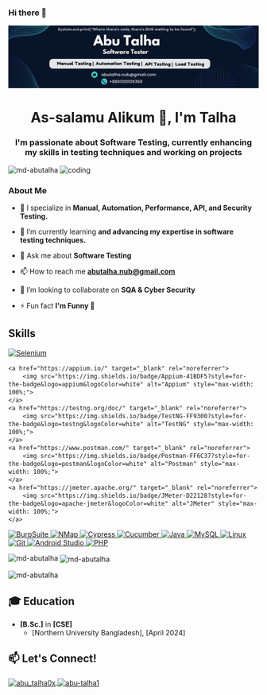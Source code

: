 ### Hi there 👋

<!--
**md-abutalha/md-abutalha** is a ✨ _special_ ✨ repository because its `README.md` (this file) appears on your GitHub profile.

Here are some ideas to get you started:

- 🔭 I’m currently working on ...
- 🌱 I’m currently learning ...
- 👯 I’m looking to collaborate on ...
- 🤔 I’m looking for help with ...
- 💬 Ask me about ...
- 📫 How to reach me: ...
- 😄 Pronouns: ...
- ⚡ Fun fact: ...
-->
![logo](https://github.com/md-abutalha/md-abutalha/blob/main/abu_talha0x.png)
<h1 align="center">As-salamu Alikum 👋, I'm Talha</h1>
<h3 align="center">I'm passionate about Software Testing, currently enhancing my skills in testing techniques and working on projects</h3>
<img align="right" alt="coding" width="400" src="https://miro.medium.com/max/1360/0*7Q3yvSIv_t0ioJ-Z.gif">

<p align="left"> <img src="https://komarev.com/ghpvc/?username=md-abutalha&label=Profile%20views&color=0e75b6&style=flat" alt="md-abutalha" /> </p>

### About Me

- 🔭 I specialize in **Manual, Automation, Performance, API, and Security Testing.**

- 🌱 I’m currently learning **and advancing my expertise in software testing techniques.**

- 💬 Ask me about **Software Testing**

- 📫 How to reach me **abutalha.nub@gmail.com**
  
- 👯 I’m looking to collaborate on **SQA & Cyber Security**

- ⚡ Fun fact **I'm Funny 🤣**

<h2 align="left">Skills</h2>

<p align="left">
  <a href="https://www.selenium.dev/" target="_blank" rel="noreferrer">
    <img src="https://img.shields.io/badge/Selenium-43B02A?style=for-the-badge&logo=selenium&logoColor=white" alt="Selenium" style="max-width: 100%;">
</a>

    <a href="https://appium.io/" target="_blank" rel="noreferrer">
        <img src="https://img.shields.io/badge/Appium-41BDF5?style=for-the-badge&logo=appium&logoColor=white" alt="Appium" style="max-width: 100%;">
    </a>
    <a href="https://testng.org/doc/" target="_blank" rel="noreferrer">
        <img src="https://img.shields.io/badge/TestNG-FF9300?style=for-the-badge&logo=testng&logoColor=white" alt="TestNG" style="max-width: 100%;">
    </a>
    <a href="https://www.postman.com/" target="_blank" rel="noreferrer">
        <img src="https://img.shields.io/badge/Postman-FF6C37?style=for-the-badge&logo=postman&logoColor=white" alt="Postman" style="max-width: 100%;">
    </a>
    <a href="https://jmeter.apache.org/" target="_blank" rel="noreferrer">
        <img src="https://img.shields.io/badge/JMeter-D22128?style=for-the-badge&logo=apache-jmeter&logoColor=white" alt="JMeter" style="max-width: 100%;">
    </a>
  <a href="https://portswigger.net/burp" target="_blank" rel="noreferrer">
        <img src="https://img.shields.io/badge/BurpSuite-FF7043?style=for-the-badge&logo=burp-suite&logoColor=white" alt="BurpSuite" style="max-width: 100%;">
    </a>
    <a href="https://nmap.org/" target="_blank" rel="noreferrer">
        <img src="https://img.shields.io/badge/NMap-4682B4?style=for-the-badge&logo=nmap&logoColor=white" alt="NMap" style="max-width: 100%;">
    </a>
    <a href="https://www.cypress.io/" target="_blank" rel="noreferrer">
        <img src="https://img.shields.io/badge/Cypress-17202C?style=for-the-badge&logo=cypress&logoColor=white" alt="Cypress" style="max-width: 100%;">
    </a>
    <a href="https://cucumber.io/" target="_blank" rel="noreferrer">
        <img src="https://img.shields.io/badge/Cucumber-23D96C?style=for-the-badge&logo=cucumber&logoColor=white" alt="Cucumber" style="max-width: 100%;">
    </a>
    <a href="https://www.java.com" target="_blank" rel="noreferrer">
        <img src="https://img.shields.io/badge/Java-007396?style=for-the-badge&logo=java&logoColor=white" alt="Java" style="max-width: 100%;">
    </a>
    <a href="https://www.mysql.com/" target="_blank" rel="noreferrer">
        <img src="https://img.shields.io/badge/MySQL-4479A1?style=for-the-badge&logo=mysql&logoColor=white" alt="MySQL" style="max-width: 100%;">
    </a>
    <a href="https://www.linux.org/" target="_blank" rel="noreferrer">
        <img src="https://img.shields.io/badge/Linux-FCC624?style=for-the-badge&logo=linux&logoColor=black" alt="Linux" style="max-width: 100%;">
    </a>
    <a href="https://git-scm.com/" target="_blank" rel="noreferrer">
        <img src="https://img.shields.io/badge/Git-F05032?style=for-the-badge&logo=git&logoColor=white" alt="Git" style="max-width: 100%;">
    </a>
    <a href="https://developer.android.com/studio" target="_blank" rel="noreferrer">
        <img src="https://img.shields.io/badge/Android%20Studio-3DDC84?style=for-the-badge&logo=android-studio&logoColor=white" alt="Android Studio" style="max-width: 100%;">
    </a>
  <a href="https://www.php.net/" target="_blank" rel="noreferrer">
    <img src="https://img.shields.io/badge/PHP-777BB4?style=for-the-badge&logo=php&logoColor=white" alt="PHP" style="max-width: 100%;">
</a>
</p>

<p><img align="left" src="https://github-readme-stats.vercel.app/api/top-langs?username=md-abutalha&show_icons=true&locale=en&layout=compact" alt="md-abutalha" /></p>

<p>&nbsp;<img align="center" src="https://github-readme-stats.vercel.app/api?username=md-abutalha&show_icons=true&locale=en" alt="md-abutalha" /></p>

<p><img align="center" src="https://github-readme-streak-stats.herokuapp.com/?user=md-abutalha&" alt="md-abutalha" /></p>

<h2 class="heading-element" dir="auto">🎓 Education</h2>
<ul dir="auto">
<li><strong>[B.Sc.]</strong> in <strong>[CSE]</strong>
<ul dir="auto">
<li>[Northern University Bangladesh], [April 2024]</li>
</ul>
</li>
</ul>

<h2 align="left">📫 Let's Connect!</h2>
<p align="left">
    <a href="https://twitter.com/abu_talha0x" target="blank">
        <img align="center" src="https://raw.githubusercontent.com/rahuldkjain/github-profile-readme-generator/master/src/images/icons/Social/twitter.svg" alt="abu_talha0x" height="30" width="40" />
    </a>
    <a href="https://linkedin.com/in/abu-talha1" target="blank">
        <img align="center" src="https://raw.githubusercontent.com/rahuldkjain/github-profile-readme-generator/master/src/images/icons/Social/linked-in-alt.svg" alt="abu-talha1" height="30" width="40" />
    </a>
</p>


